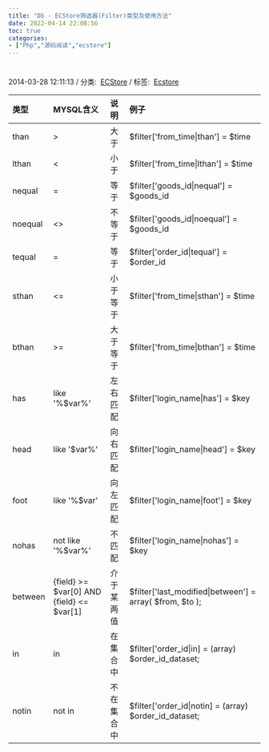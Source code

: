 ```yaml
---
title: "Db - ECStore筛选器(Filter)类型及使用方法"
date: 2022-04-14 22:08:56
toc: true
categories:
- ["Php","源码阅读","ecstore"]
---
```


# 
2014-03-28 12:11:13  /  分类:  [ECStore](http://www.hiceon.com/category/ecstore/)  /  标签:  [Ecstore](http://www.hiceon.com/tag/ecstore/)

| 类型 | MYSQL含义 | 说明 | 例子 |
| :--- | :--- | :--- | :--- |
| than | > | 大于 | $filter['from_time&#124;than'] = $time |
| lthan | < | 小于 | $filter['from_time&#124;lthan'] = $time |
| nequal | = | 等于 | $filter['goods_id&#124;nequal'] = $goods_id |
| noequal | <> | 不等于 | $filter['goods_id&#124;noequal'] = $goods_id |
| tequal | = | 等于 | $filter['order_id&#124;tequal'] = $order_id |
| sthan | <= | 小于等于 | $filter['from_time&#124;sthan'] = $time |
| bthan | >= | 大于等于 | $filter['from_time&#124;bthan'] = $time |
| has | like '%$var%' | 左右匹配 | $filter['login_name&#124;has'] = $key |
| head | like '$var%' | 向右匹配 | $filter['login_name&#124;head'] = $key |
| foot | like '%$var' | 向左匹配 | $filter['login_name&#124;foot'] = $key |
| nohas | not like '%$var%' | 不匹配 | $filter['login_name&#124;nohas'] = $key |
| between | {field} >= $var[0] AND {field} <= $var[1] | 介于某两值 | $filter['last_modified&#124;between'] = array( $from, $to ); |
| in | in | 在集合中 | $filter['order_id&#124;in] = (array) $order_id_dataset; |
| notin | not in | 不在集合中 | $filter['order_id&#124;notin] = (array) $order_id_dataset; |

